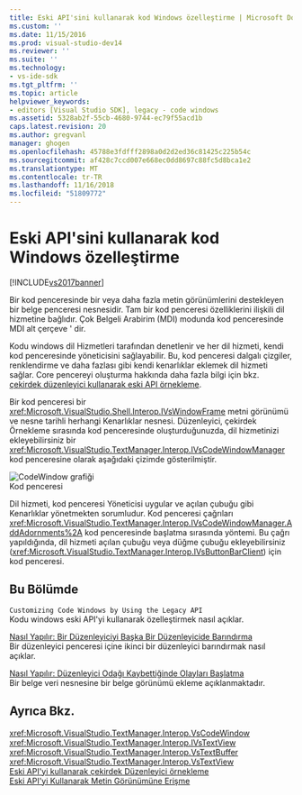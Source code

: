 ```yaml
---
title: Eski API'sini kullanarak kod Windows özelleştirme | Microsoft Docs
ms.custom: ''
ms.date: 11/15/2016
ms.prod: visual-studio-dev14
ms.reviewer: ''
ms.suite: ''
ms.technology:
- vs-ide-sdk
ms.tgt_pltfrm: ''
ms.topic: article
helpviewer_keywords:
- editors [Visual Studio SDK], legacy - code windows
ms.assetid: 5328ab2f-55cb-4680-9744-ec79f55acd1b
caps.latest.revision: 20
ms.author: gregvanl
manager: ghogen
ms.openlocfilehash: 45788e3fdfff2898a0d2d2ed36c81425c225b54c
ms.sourcegitcommit: af428c7ccd007e668ec0dd8697c88fc5d8bca1e2
ms.translationtype: MT
ms.contentlocale: tr-TR
ms.lasthandoff: 11/16/2018
ms.locfileid: "51809772"
---
```

# <a name="customizing-code-windows-by-using-the-legacy-api"></a>Eski API'sini kullanarak kod Windows özelleştirme
[!INCLUDE[vs2017banner](../includes/vs2017banner.md)]

Bir kod penceresinde bir veya daha fazla metin görünümlerini destekleyen bir belge penceresi nesnesidir. Tam bir kod penceresi özelliklerini ilişkili dil hizmetine bağlıdır. Çok Belgeli Arabirim (MDI) modunda kod penceresinde MDI alt çerçeve ' dir.  
  
 Kodu windows dil Hizmetleri tarafından denetlenir ve her dil hizmeti, kendi kod penceresinde yöneticisini sağlayabilir. Bu, kod penceresi dalgalı çizgiler, renklendirme ve daha fazlası gibi kendi kenarlıklar eklemek dil hizmeti sağlar. Core pencereyi oluşturma hakkında daha fazla bilgi için bkz. [çekirdek düzenleyici kullanarak eski API örnekleme](../extensibility/instantiating-the-core-editor-by-using-the-legacy-api.md).  
  
 Bir kod penceresi bir <xref:Microsoft.VisualStudio.Shell.Interop.IVsWindowFrame> metni görünümü ve nesne tarihli herhangi Kenarlıklar nesnesi. Düzenleyici, çekirdek Örnekleme sırasında kod penceresinde oluşturduğunuzda, dil hizmetinizi ekleyebilirsiniz bir <xref:Microsoft.VisualStudio.TextManager.Interop.IVsCodeWindowManager> kod penceresine olarak aşağıdaki çizimde gösterilmiştir.  
  
 ![CodeWindow grafiği](../extensibility/media/vscodewindow.gif "vscodewindow")  
Kod penceresi  
  
 Dil hizmeti, kod penceresi Yöneticisi uygular ve açılan çubuğu gibi Kenarlıklar yönetmekten sorumludur. Kod penceresi çağrıları <xref:Microsoft.VisualStudio.TextManager.Interop.IVsCodeWindowManager.AddAdornments%2A> kod penceresinde başlatma sırasında yöntemi. Bu çağrı yapıldığında, dil hizmeti açılan çubuğu veya düğme çubuğu ekleyebilirsiniz (<xref:Microsoft.VisualStudio.TextManager.Interop.IVsButtonBarClient>) için kod penceresi.  
  
## <a name="in-this-section"></a>Bu Bölümde  
 `Customizing Code Windows by Using the Legacy API`  
 Kodu windows eski API'yi kullanarak özelleştirmek nasıl açıklar.  
  
 [Nasıl Yapılır: Bir Düzenleyiciyi Başka Bir Düzenleyicide Barındırma](../extensibility/how-to-host-an-editor-in-another-editor.md)  
 Bir düzenleyici penceresi içine ikinci bir düzenleyici barındırmak nasıl açıklar.  
  
 [Nasıl Yapılır: Düzenleyici Odağı Kaybettiğinde Olayları Başlatma](../extensibility/how-to-fire-events-when-the-editor-loses-focus.md)  
 Bir belge veri nesnesine bir belge görünümü ekleme açıklanmaktadır.  
  
## <a name="see-also"></a>Ayrıca Bkz.  
 <xref:Microsoft.VisualStudio.TextManager.Interop.VsCodeWindow>   
 <xref:Microsoft.VisualStudio.TextManager.Interop.IVsTextView>   
 <xref:Microsoft.VisualStudio.TextManager.Interop.VsTextBuffer>   
 <xref:Microsoft.VisualStudio.TextManager.Interop.VsTextView>   
 [Eski API'yi kullanarak çekirdek Düzenleyici örnekleme](../extensibility/instantiating-the-core-editor-by-using-the-legacy-api.md)   
 [Eski API'yi Kullanarak Metin Görünümüne Erişme](../extensibility/accessing-thetext-view-by-using-the-legacy-api.md)


